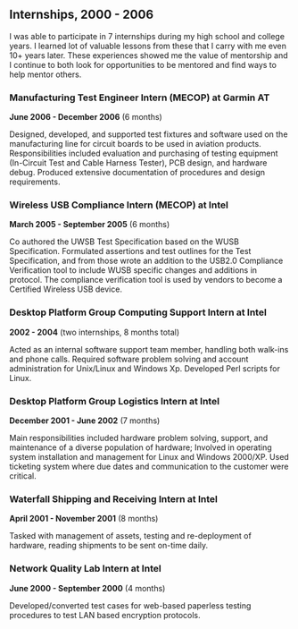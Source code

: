 ## Internships, 2000 - 2006

I was able to participate in 7 internships during my high school and college years. I learned
lot of valuable lessons from these that I carry with me even 10+ years later. These experiences
showed me the value of mentorship and I continue to both look for opportunities to be mentored
and find ways to help mentor others.


### Manufacturing Test Engineer Intern (MECOP) at Garmin AT
**June 2006 - December 2006** (6 months)

Designed, developed, and supported test fixtures and software used on the manufacturing line for
circuit boards to be used in aviation products. Responsibilities included evaluation and
purchasing of testing equipment (In-Circuit Test and Cable Harness Tester), PCB design, and
hardware debug. Produced extensive documentation of procedures and design requirements.


### Wireless USB Compliance Intern (MECOP) at Intel
**March 2005 - September 2005** (6 months)

Co authored the UWSB Test Specification based on the WUSB Specification. Formulated assertions
and test outlines for the Test Specification, and from those wrote an addition to the USB2.0
Compliance Verification tool to include WUSB specific changes and additions in protocol. The
compliance verification tool is used by vendors to become a Certified Wireless USB device.


### Desktop Platform Group Computing Support Intern at Intel
**2002 - 2004** (two internships, 8 months total)

Acted as an internal software support team member, handling both walk-ins and phone calls.
Required software problem solving and account administration for Unix/Linux and Windows Xp.
Developed Perl scripts for Linux.


### Desktop Platform Group Logistics Intern at Intel
**December 2001 - June 2002** (7 months)

Main responsibilities included hardware problem solving, support, and maintenance of a diverse
population of hardware; Involved in operating system installation and management for Linux and
Windows 2000/XP. Used ticketing system where due dates and communication to the customer were
critical.


### Waterfall Shipping and Receiving Intern at Intel
**April 2001 - November 2001** (8 months)

Tasked with management of assets, testing and re-deployment of hardware, reading shipments to be
sent on-time daily.


### Network Quality Lab Intern at Intel
**June 2000 - September 2000** (4 months)

Developed/converted test cases for web-based paperless testing procedures to test LAN based
encryption protocols.
